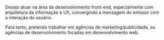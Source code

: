 Desejo atuar na área de desenvolvimento front-end, especialmente com arquitetura da informação e UX, convergindo a mensagem do emissor com a interação do usuário.

Para tanto, pretendo trabalhar em agências de marketing/publicidade, ou agências de desenvolvimento focadas em desenvolvimento web.
